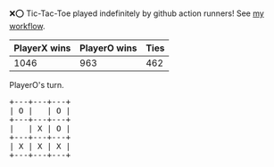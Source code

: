 :x::o: Tic-Tac-Toe played indefinitely by github action runners! See [my workflow](.github/workflows/play.yaml).

|PlayerX wins|PlayerO wins|Ties|
|-|-|-|
|1046|963|462|

PlayerO's turn.

<pre>
+---+---+---+
| O |   | O |
+---+---+---+
|   | X | O |
+---+---+---+
| X | X | X |
+---+---+---+
</pre>